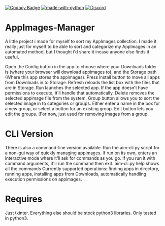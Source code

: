 [![Codacy Badge](https://api.codacy.com/project/badge/Grade/5b24d3105ea34ab1a4414c8f0c31e51d)](https://www.codacy.com/app/Kaiz0r/AppImages-Manager?utm_source=github.com&amp;utm_medium=referral&amp;utm_content=Kaiz0r/AppImages-Manager&amp;utm_campaign=Badge_Grade)
[![made-with-python](https://img.shields.io/badge/Made%20with-Python-1f425f.svg)](https://www.python.org/)
[![Discord](https://img.shields.io/discord/396716931962503169.svg?style=popout)](http://discord.gg/KUA8acb)

# AppImages-Manager
A little project i made for myself to sort my AppImages collection.
I made it really just for myself to be able to sort and categorize my AppImages in an automated method, but I thought i'd share it incase anyone else finds it useful.

Open the Config button in the app to choose where your Downloads folder is (where your browser will download appimages to), and the Storage path (Where this app stores the appimages).
Press Install button to move all apps from Downloads in to Storage.
Refresh reloads the list box with the files that are in Storage.
Run launches the selected app. If the app doesn't have permissions to execute, it'll handle that automatically.
Delete removes the selected appimage file from the system.
Group button allows you to sort the selected image in to categories or groups. Either enter a name in the box for a new group, or select a button for an existing group.
Edit button lets you edit the groups. (For now, just used for removing images from a group.

# CLI Version
There is also a command-line version available. Run the aim-cli.py script for a non-gui way of quickly managing appimages.
If run on its own, enters an interactive mode where it'll ask for commands as you go. If you run it with command arguments, it'll run the command then exit.
aim-cli.py help shows all the commands
Currently supported operations: finding apps in directory, running apps, installing apps from Downloads, automatically handling execution permissions on appimages.

# Requires
Just tkinter. Everything else should be stock python3 libraries.
Only tested in python3.
